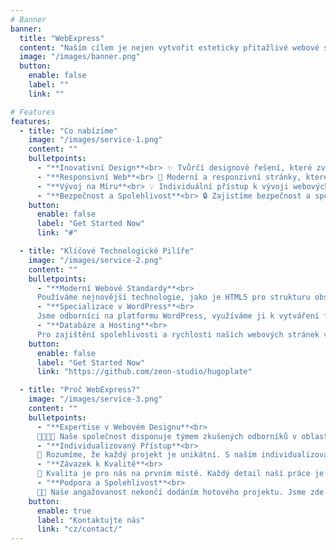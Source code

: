```yaml
---
# Banner
banner:
  title: "WebExpress"
  content: "Naším cílem je nejen vytvořit esteticky přitažlivé webové stránky,<br>ale také poskytnout efektivní nástroj pro dosažení Vašich obchodních cílů."
  image: "/images/banner.png"
  button:
    enable: false
    label: ""
    link: ""

# Features
features:
  - title: "Co nabízíme"
    image: "/images/service-1.png"
    content: ""
    bulletpoints:
      - "**Inovativní Design**<br> ✨ Tvůrčí designové řešení, které zvýrazňuje jedinečnost vaší značky."
      - "**Responsivní Web**<br> 🚀 Moderní a responzivní stránky, které se přizpůsobují různým zařízením."
      - "**Vývoj na Míru**<br> 💡 Individuální přístup k vývoji webových stránek podle vašich potřeb."
      - "**Bezpečnost a Spolehlivost**<br> 🔒 Zajistíme bezpečnost a spolehlivost vašich online aktivit."
    button:
      enable: false
      label: "Get Started Now"
      link: "#"

  - title: "Klíčové Technologické Pilíře"
    image: "/images/service-2.png"
    content: ""
    bulletpoints:
      - "**Moderní Webové Standardy**<br>
      Používáme nejnovější technologie, jako je HTML5 pro strukturu obsahu, CSS pro design a stylování, a JavaScript pro interaktivitu a dynamiku webových stránek. To zajišťuje, že naše projekty odpovídají moderním webovým standardům."
      - "**Specializace v WordPress**<br>
      Jsme odborníci na platformu WordPress, využíváme ji k vytváření flexibilních a uživatelsky příjemných webových stránek. WordPress nám umožňuje snadnou správu obsahu a poskytuje robustní řešení pro širokou škálu online projektů."
      - "**Databáze a Hosting**<br>
      Pro zajištění spolehlivosti a rychlosti našich webových stránek využíváme efektivní řešení pro správu databází a spolupracujeme s renomovanými poskytovateli hostingu. To zajišťuje optimální výkon a dostupnost pro naše klienty."
    button:
      enable: false
      label: "Get Started Now"
      link: "https://github.com/zeon-studio/hugoplate"

  - title: "Proč WebExpress?"
    image: "/images/service-3.png"
    content: ""
    bulletpoints:
      - "**Expertise v Webovém Designu**<br>
      👨‍💻👩‍💼 Naše společnost disponuje týmem zkušených odborníků v oblasti webového designu a vývoje. S dlouholetými zkušenostmi a moderním přístupem k designu vytváříme stránky, které nejen oslní vizuálně, ale také poskytují optimální uživatelský zážitek."
      - "**Individualizovaný Přístup**<br>
      🎨 Rozumíme, že každý projekt je unikátní. S naším individualizovaným přístupem poskytujeme řešení přesně šité na míru potřebám a cílům vaší značky. Společně s vámi pracujeme na plnění vašich specifických požadavků."
      - "**Závazek k Kvalitě**<br>
      🌟 Kvalita je pro nás na prvním místě. Každý detail naší práce je pečlivě propracován s cílem zajistit optimální výkon a spolehlivost. Věříme, že skvělé webové stránky jsou základem pro úspěch online, a proto klademe důraz na každý aspekt našich projektů."
      - "**Podpora a Spolehlivost**<br>
      🤝🆘 Naše angažovanost nekončí dodáním hotového projektu. Jsme zde pro vás s kontinuální podporou a aktualizacemi. Důraz klade naši společnost na spokojenost zákazníků, a proto jsme váš partner nejen během vývoje, ale po celou dobu existence vašich webových stránek."
    button:
      enable: true
      label: "Kontaktujte nás"
      link: "cz/contact/"
---
```

